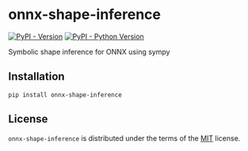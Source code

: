 # onnx-shape-inference

[![PyPI - Version](https://img.shields.io/pypi/v/onnx-shape-inference.svg)](https://pypi.org/project/onnx-shape-inference)
[![PyPI - Python Version](https://img.shields.io/pypi/pyversions/onnx-shape-inference.svg)](https://pypi.org/project/onnx-shape-inference)

Symbolic shape inference for ONNX using sympy

## Installation

```console
pip install onnx-shape-inference
```

## License

`onnx-shape-inference` is distributed under the terms of the [MIT](https://spdx.org/licenses/MIT.html) license.
